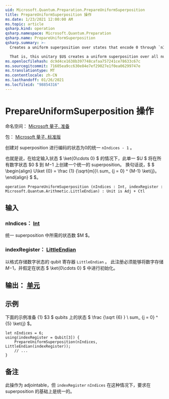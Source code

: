 ```yaml
---
uid: Microsoft.Quantum.Preparation.PrepareUniformSuperposition
title: PrepareUniformSuperposition 操作
ms.date: 1/23/2021 12:00:00 AM
ms.topic: article
qsharp.kind: operation
qsharp.namespace: Microsoft.Quantum.Preparation
qsharp.name: PrepareUniformSuperposition
qsharp.summary: >-
  Creates a uniform superposition over states that encode 0 through `nIndices - 1`.

  That is, this unitary $U$ creates a uniform superposition over all number states $0$ to $M-1$, given an input state $\ket{0\cdots 0}$. In other words, $$ \begin{align} U\ket{0}=\frac{1}{\sqrt{M}}\sum_{j=0}^{M-1}\ket{j}. \end{align} $$.
ms.openlocfilehash: dc9d4ce1638b397748cafaa757241ce78633c67c
ms.sourcegitcommit: 71605ea9cc630e84e7ef29027e1f0ea06299747e
ms.translationtype: MT
ms.contentlocale: zh-CN
ms.lasthandoff: 01/26/2021
ms.locfileid: "98854316"
---
```

# <a name="prepareuniformsuperposition-operation"></a>PrepareUniformSuperposition 操作

命名空间： [Microsoft 量子. 准备](xref:Microsoft.Quantum.Preparation)

包： [Microsoft 量子. 标准版](https://nuget.org/packages/Microsoft.Quantum.Standard)


创建对 superposition 进行编码的状态为0的统一 `nIndices - 1` 。

也就是说，在给定输入状态 $ \ket{0\cdots 0} $ 的情况下，此单一 $U $ 将在所有数字状态 $0 $ 到 $M-$1 上创建一个统一的 superposition。 换句话说，$ $ \begin{align} U\ket {0} = \frac {1} {\sqrt{m}}\ sum_ {j = 0} ^ {M-1} \ket{j}。
\end{align} $ $。

```qsharp
operation PrepareUniformSuperposition (nIndices : Int, indexRegister : Microsoft.Quantum.Arithmetic.LittleEndian) : Unit is Adj + Ctl
```


## <a name="input"></a>输入

### <a name="nindices--int"></a>nIndices： [Int](xref:microsoft.quantum.lang-ref.int)

统一 superposition 中所需的状态数 $M $。


### <a name="indexregister--littleendian"></a>indexRegister： [LittleEndian](xref:Microsoft.Quantum.Arithmetic.LittleEndian)

以格式存储数字状态的 qubit 寄存器 `LittleEndian` 。
此注册必须能够将数字存储 $M-$1，并假定在状态 $ \ket{0\cdots 0} $ 中进行初始化。



## <a name="output--unit"></a>输出： [单元](xref:microsoft.quantum.lang-ref.unit)



## <a name="example"></a>示例

下面的示例准备 {1} $3 $ qubits 上的状态 $ \frac {\sqrt {6} } \ sum_ {j = 0} ^ {5} \ket{j} $。

```qsharp
let nIndices = 6;
using(indexRegister = Qubit[3]) {
    PrepareUniformSuperposition(nIndices, LittleEndian(indexRegister));
    // ...
}
```

## <a name="remarks"></a>备注

此操作为 adjointable，但 `indexRegister` `nIndices` 在这种情况下，要求在 superposition 的基础上是统一的。